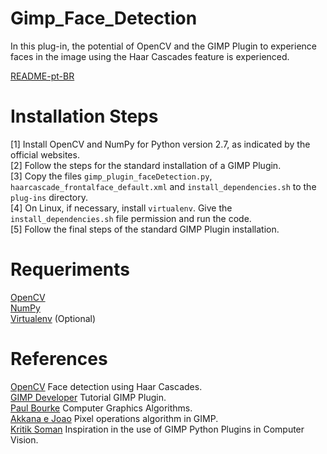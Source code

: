 Gimp_Face_Detection
===================

In this plug-in, the potential of OpenCV and the GIMP Plugin to experience faces in the image using the Haar Cascades feature is experienced. <br>

[README-pt-BR](https://github.com/jpenrici/Computer_Graphics/blob/master/GIMP_Plugin_Py/GIMP_Face_Detection/README-pt-BR.md) <br>

Installation Steps
===================

[1] Install OpenCV and NumPy for Python version 2.7, as indicated by the official websites. <br>
[2] Follow the steps for the standard installation of a GIMP Plugin. <br>
[3] Copy the files `gimp_plugin_faceDetection.py`,` haarcascade_frontalface_default.xml` and `install_dependencies.sh` to the` plug-ins` directory. <br>
[4] On Linux, if necessary, install `virtualenv`. Give the `install_dependencies.sh` file permission and run the code. <br>
[5] Follow the final steps of the standard GIMP Plugin installation. <br>

Requeriments
============

[OpenCV](https://opencv.org/) <br>
[NumPy](https://numpy.org/) <br>
[Virtualenv](https://pypi.org/project/virtualenv/) (Optional) <br>

References
==========

[OpenCV](https://opencv-python-tutroals.readthedocs.io/en/latest/py_tutorials/py_objdetect/py_face_detection/py_face_detection.html) Face detection using Haar Cascades. <br>
[GIMP Developer](https://developer.gimp.org/plug-ins.html) Tutorial GIMP Plugin. <br>
[Paul Bourke](http://paulbourke.net/) Computer Graphics Algorithms. <br>
[Akkana e Joao](https://shallowsky.com/blog/gimp/pygimp-pixel-ops.html) Pixel operations algorithm in GIMP. <br>
[Kritik Soman](https://arxiv.org/abs/2004.13060) Inspiration in the use of GIMP Python Plugins in Computer Vision. <br>